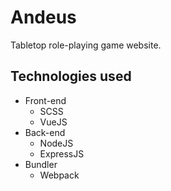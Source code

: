 # Andeus
Tabletop role-playing game website.

## Technologies used
  * Front-end
    * SCSS
    * VueJS
  * Back-end
    * NodeJS
    * ExpressJS
  * Bundler
    * Webpack
